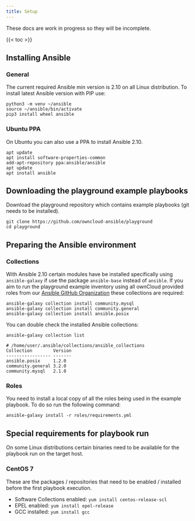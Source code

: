 ```yaml
---
title: Setup
---
```


These docs are work in progress so they will be incomplete.

{{< toc >}}

## Installing Ansible

### General

The current required Ansible min version is 2.10 on all Linux distribution. To install latest Ansible version with PIP use:

```Shell
python3 -m venv ~/ansible
source ~/ansible/bin/activate
pip3 install wheel ansible
```

### Ubuntu PPA

On Ubuntu you can also use a PPA to install Ansible 2.10.

```Shell
apt update
apt install software-properties-common
add-apt-repository ppa:ansible/ansible
apt update
apt install ansible
```

## Downloading the playground example playbooks

Download the playground repository which contains example playbooks (git needs to be installed).

```Shell
git clone https://github.com/owncloud-ansible/playground
cd playground
```

## Preparing the Ansible environment

### Collections

With Ansible 2.10 certain modules have be installed specifically using `ansible-galaxy` if use the package `ansible-base` instead of `ansible`. If you aim to run the playground example inventory using all ownCloud provided roles from our [Ansible GitHub Organization](https://github.com/owncloud-ansible) these collections are required:

```Shell
ansible-galaxy collection install community.mysql
ansible-galaxy collection install community.general
ansible-galaxy collection install ansible.posix
```

You can double check the installed Ansible collections:

```Shell
ansible-galaxy collection list

# /home/user/.ansible/collections/ansible_collections
Collection        Version
----------------- -------
ansible.posix     1.2.0
community.general 3.2.0
community.mysql   2.1.0
```

### Roles

You need to install a local copy of all the roles being used in the example playbook. To do so run the following command:

```Shell
ansible-galaxy install -r roles/requirements.yml
```

## Special requirements for playbook run

On some Linux distributions certain binaries need to be available for the playbook run on the target host.

### CentOS 7

These are the packages / repositories that need to be enabled / installed before the first playbook execution.

- Software Collections enabled:
  `yum install centos-release-scl`
- EPEL enabled:
  `yum install epel-release`
- GCC installed:
  `yum install gcc`
